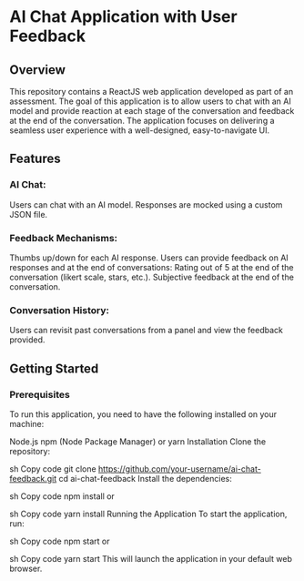 #  AI Chat Application with User Feedback

## Overview
This repository contains a ReactJS web application developed as part of an assessment. 
The goal of this application is to allow users to chat with an AI model and provide reaction at each stage of the conversation and feedback at the end of the conversation.
The application focuses on delivering a seamless user experience with a well-designed, easy-to-navigate UI.

## Features

### AI Chat: 

Users can chat with an AI model. Responses are mocked using a custom JSON file.

### Feedback Mechanisms: 

Thumbs up/down for each AI response.
Users can provide feedback on AI responses and at the end of conversations: 
Rating out of 5 at the end of the conversation (likert scale, stars, etc.).
Subjective feedback at the end of the conversation.

### Conversation History: 
Users can revisit past conversations from a panel and view the feedback provided.

## Getting Started

### Prerequisites
To run this application, you need to have the following installed on your machine:

Node.js
npm (Node Package Manager) or yarn
Installation
Clone the repository:

sh
Copy code
git clone https://github.com/your-username/ai-chat-feedback.git
cd ai-chat-feedback
Install the dependencies:

sh
Copy code
npm install
or

sh
Copy code
yarn install
Running the Application
To start the application, run:

sh
Copy code
npm start
or

sh
Copy code
yarn start
This will launch the application in your default web browser.
